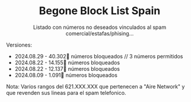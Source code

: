 <div align='center'>
  <h1>Begone Block List Spain</h1>
  <p>Listado con números no deseados vinculados al spam comercial/estafas/phising...</p>
</div>


Versiones: 
- 2024.08.29 -   40.302📵 números bloqueados // 3 números permitidos
- 2024.08.22 -   14.155📵 números bloqueados
- 2024.08.22 -   12.137📵 números bloqueados
- 2024.08.09 -    1.091📵 números bloqueados

Nota: Varios rangos del 621.XXX.XXX que pertenecen a "Aire Network" y que revenden sus lineas para el spam telefonico.
